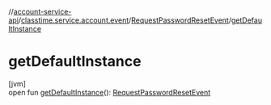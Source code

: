 //[account-service-api](../../../index.md)/[classtime.service.account.event](../index.md)/[RequestPasswordResetEvent](index.md)/[getDefaultInstance](get-default-instance.md)

# getDefaultInstance

[jvm]\
open fun [getDefaultInstance](get-default-instance.md)(): [RequestPasswordResetEvent](index.md)

